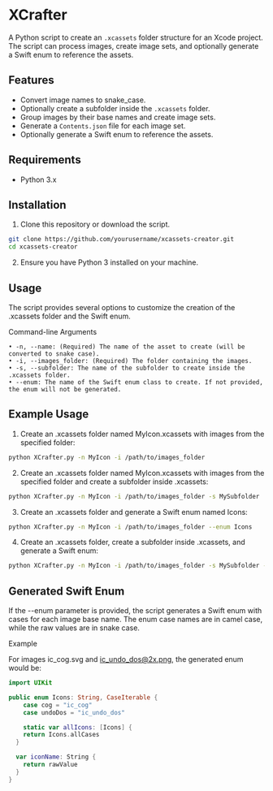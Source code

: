 # XCrafter


A Python script to create an `.xcassets` folder structure for an Xcode project. The script can process images, create image sets, and optionally generate a Swift enum to reference the assets.

## Features

- Convert image names to snake_case.
- Optionally create a subfolder inside the `.xcassets` folder.
- Group images by their base names and create image sets.
- Generate a `Contents.json` file for each image set.
- Optionally generate a Swift enum to reference the assets.

## Requirements

- Python 3.x

## Installation

1. Clone this repository or download the script.

```sh
git clone https://github.com/yourusername/xcassets-creator.git
cd xcassets-creator
```

2. Ensure you have Python 3 installed on your machine.

## Usage

The script provides several options to customize the creation of the .xcassets folder and the Swift enum.

Command-line Arguments

	• -n, --name: (Required) The name of the asset to create (will be converted to snake case).
	• -i, --images_folder: (Required) The folder containing the images.
	• -s, --subfolder: The name of the subfolder to create inside the .xcassets folder.
	• --enum: The name of the Swift enum class to create. If not provided, the enum will not be generated.


## Example Usage

1.	Create an .xcassets folder named MyIcon.xcassets with images from the specified folder:
```sh
python XCrafter.py -n MyIcon -i /path/to/images_folder
```

2. Create an .xcassets folder named MyIcon.xcassets with images from the specified folder and create a subfolder inside .xcassets:
```sh
python XCrafter.py -n MyIcon -i /path/to/images_folder -s MySubfolder
```

3. Create an .xcassets folder and generate a Swift enum named Icons:
```sh
python XCrafter.py -n MyIcon -i /path/to/images_folder --enum Icons
```

4. Create an .xcassets folder, create a subfolder inside .xcassets, and generate a Swift enum:
```sh
python XCrafter.py -n MyIcon -i /path/to/images_folder -s MySubfolder --enum Icons
```


## Generated Swift Enum

If the --enum parameter is provided, the script generates a Swift enum with cases for each image base name. The enum case names are in camel case, while the raw values are in snake case.

Example

For images ic_cog.svg and ic_undo_dos@2x.png, the generated enum would be:

```swift
import UIKit

public enum Icons: String, CaseIterable {
    case cog = "ic_cog"
    case undoDos = "ic_undo_dos"

	static var allIcons: [Icons] {
    return Icons.allCases
  }

  var iconName: String {
    return rawValue
  }
}
```

